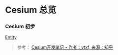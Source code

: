 # **Cesium 总览**
### Cesium 初步

[Entity](Cesium-Entity.md)
> 参考：
> [Cesium开发笔记 - 作者：vtxf, 来源：知乎](https://zhuanlan.zhihu.com/p/80904975)